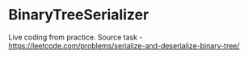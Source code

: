 # BinaryTreeSerializer
Live coding from practice. Source task - https://leetcode.com/problems/serialize-and-deserialize-binary-tree/
